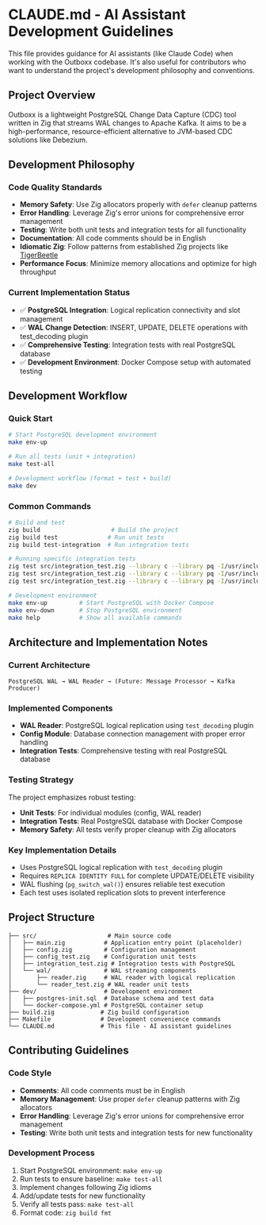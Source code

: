 # CLAUDE.md - AI Assistant Development Guidelines

This file provides guidance for AI assistants (like Claude Code) when working with the Outboxx codebase. It's also useful for contributors who want to understand the project's development philosophy and conventions.

## Project Overview

Outboxx is a lightweight PostgreSQL Change Data Capture (CDC) tool written in Zig that streams WAL changes to Apache Kafka. It aims to be a high-performance, resource-efficient alternative to JVM-based CDC solutions like Debezium.

## Development Philosophy

### Code Quality Standards
- **Memory Safety**: Use Zig allocators properly with `defer` cleanup patterns
- **Error Handling**: Leverage Zig's error unions for comprehensive error management
- **Testing**: Write both unit tests and integration tests for all functionality
- **Documentation**: All code comments should be in English
- **Idiomatic Zig**: Follow patterns from established Zig projects like [TigerBeetle](https://github.com/tigerbeetle/tigerbeetle)
- **Performance Focus**: Minimize memory allocations and optimize for high throughput

### Current Implementation Status
- ✅ **PostgreSQL Integration**: Logical replication connectivity and slot management
- ✅ **WAL Change Detection**: INSERT, UPDATE, DELETE operations with test_decoding plugin
- ✅ **Comprehensive Testing**: Integration tests with real PostgreSQL database
- ✅ **Development Environment**: Docker Compose setup with automated testing

## Development Workflow

### Quick Start
```bash
# Start PostgreSQL development environment
make env-up

# Run all tests (unit + integration)
make test-all

# Development workflow (format + test + build)
make dev
```

### Common Commands
```bash
# Build and test
zig build                    # Build the project
zig build test              # Run unit tests
zig build test-integration  # Run integration tests

# Running specific integration tests
zig test src/integration_test.zig --library c --library pq -I/usr/include/postgresql --test-filter "INSERT"
zig test src/integration_test.zig --library c --library pq -I/usr/include/postgresql --test-filter "UPDATE"
zig test src/integration_test.zig --library c --library pq -I/usr/include/postgresql --test-filter "DELETE"

# Development environment
make env-up         # Start PostgreSQL with Docker Compose
make env-down       # Stop PostgreSQL environment
make help           # Show all available commands
```

## Architecture and Implementation Notes

### Current Architecture
```
PostgreSQL WAL → WAL Reader → (Future: Message Processor → Kafka Producer)
```

### Implemented Components
- **WAL Reader**: PostgreSQL logical replication using `test_decoding` plugin
- **Config Module**: Database connection management with proper error handling
- **Integration Tests**: Comprehensive testing with real PostgreSQL database

### Testing Strategy
The project emphasizes robust testing:
- **Unit Tests**: For individual modules (config, WAL reader)
- **Integration Tests**: Real PostgreSQL database with Docker Compose
- **Memory Safety**: All tests verify proper cleanup with Zig allocators

### Key Implementation Details
- Uses PostgreSQL logical replication with `test_decoding` plugin
- Requires `REPLICA IDENTITY FULL` for complete UPDATE/DELETE visibility
- WAL flushing (`pg_switch_wal()`) ensures reliable test execution
- Each test uses isolated replication slots to prevent interference

## Project Structure

```
├── src/                    # Main source code
│   ├── main.zig           # Application entry point (placeholder)
│   ├── config.zig         # Configuration management
│   ├── config_test.zig    # Configuration unit tests
│   ├── integration_test.zig # Integration tests with PostgreSQL
│   └── wal/               # WAL streaming components
│       ├── reader.zig     # WAL reader with logical replication
│       └── reader_test.zig # WAL reader unit tests
├── dev/                   # Development environment
│   ├── postgres-init.sql  # Database schema and test data
│   └── docker-compose.yml # PostgreSQL container setup
├── build.zig             # Zig build configuration
├── Makefile              # Development convenience commands
└── CLAUDE.md             # This file - AI assistant guidelines
```

## Contributing Guidelines

### Code Style
- **Comments**: All code comments must be in English
- **Memory Management**: Use proper `defer` cleanup patterns with Zig allocators
- **Error Handling**: Leverage Zig's error unions for comprehensive error management
- **Testing**: Write both unit tests and integration tests for new functionality

### Development Process
1. Start PostgreSQL environment: `make env-up`
2. Run tests to ensure baseline: `make test-all`
3. Implement changes following Zig idioms
4. Add/update tests for new functionality
5. Verify all tests pass: `make test-all`
6. Format code: `zig build fmt`

